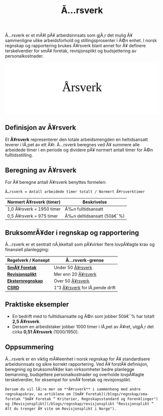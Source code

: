﻿---
title: "Ã…rsverk"
meta_title: "Ã…rsverk"
meta_description: 'Ã…rsverk er et mÃ¥l pÃ¥ arbeidsinnsats som gjÃ¸r det mulig Ã¥ sammenligne ulike arbeidsforhold og stillingsprosenter i Ã©n enhet. I norsk regnskap og rapporteri...'
slug: arsverk
type: blog
layout: pages/single
---

Ã…rsverk er et mÃ¥l pÃ¥ arbeidsinnsats som gjÃ¸r det mulig Ã¥ sammenligne ulike arbeidsforhold og stillingsprosenter i Ã©n enhet. I norsk regnskap og rapportering brukes Ã¥rsverk blant annet for Ã¥ definere terskelverdier for smÃ¥ foretak, revisjonsplikt og budsjettering av personalkostnader.

![Ã…rsverk](arsverk-image.svg)

## Definisjon av Ã¥rsverk

Et **Ã¥rsverk** representerer den totale arbeidsmengden en heltidsansatt leverer i lÃ¸pet av ett Ã¥r. Ã…rsverk beregnes ved Ã¥ summere alle arbeidede timer i en periode og dividere pÃ¥ normert antall timer for Ã©n fulltidsstilling.

## Beregning av Ã¥rsverk

For Ã¥ beregne antall Ã¥rsverk benyttes formelen:

```
Ã…rsverk = Antall arbeidede timer totalt / Normert Ã¥rsverktimer
```

| Normert Ã¥rsverk (timer)   | Beskrivelse                     |
|----------------------------|---------------------------------|
| 1,0 Ã¥rsverk = 1950 timer   | Ã‰n fulltidsansatt               |
| 0,5 Ã¥rsverk = 975 timer    | Ã‰n deltidsansatt (50â€¯%)         |

## BruksomrÃ¥der i regnskap og rapportering

Ã…rsverk er et sentralt nÃ¸kkeltall som pÃ¥virker flere lovpÃ¥lagte krav og finansiell planlegging:

| Regelverk / Konsept                                                                 | Ã…rsverk-grense                                                 |
|-------------------------------------------------------------------------------------|-----------------------------------------------------------------|
| **[SmÃ¥ Foretak](/blogs/regnskap/sma-foretak "SmÃ¥ Foretak “ Kriterier, Regnskapsstandard og Forenklinger")**             | Under 50 [Ã¥rsverk](/blogs/regnskap/arsverk "Ã…rsverk")         |
| **[Revisjonsplikt](/blogs/regnskap/revisjonsplikt "Revisjonsplikt “ Alt du trenger Ã¥ vite om Revisjonsplikt i Norge")** | Mer enn 20 [Ã¥rsverk](/blogs/regnskap/arsverk "Ã…rsverk")       |
| **[Eksternregnskap](/blogs/regnskap/hva-er-eksternregnskap "Hva er Eksternregnskap? Komplett Guide til Ekstern Finansiell Rapportering")** | Over 50 [Ã¥rsverk](/blogs/regnskap/arsverk "Ã…rsverk")        |
| **[CSRD](/blogs/regnskap/hva-er-csrd "Hva er CSRD? Guide til bÃ¦rekraftsrapportering (CSRD) i Norge")**             | 1“3 [Ã¥rsverk](/blogs/regnskap/arsverk "Ã…rsverk") for lÃ¸pende drift |

## Praktiske eksempler

* En bedrift med to fulltidsansatte og Ã©n som jobber 50â€¯% har totalt **2,5 Ã¥rsverk**.
* Dersom en arbeidstaker jobber 1000 timer i lÃ¸pet av Ã¥ret, utgjÃ¸r det cirka **0,51 Ã¥rsverk** (1000/1950).

## Oppsummering

Ã…rsverk er en viktig mÃ¥leenhet i norsk regnskap for Ã¥ standardisere arbeidsinnsats og sikre korrekt rapportering. Ved Ã¥ forstÃ¥ definisjon, beregning og bruksomrÃ¥der kan virksomheter bedre planlegge bemanning, budsjettere personalkostnader og overholde lovpÃ¥lagte terskelverdier, for eksempel for smÃ¥ foretak og revisjonsplikt.

```{.hint}
Dersom du vil lÃ¦re mer om **Ã¥rsverk** i sammenheng med andre regnskapskrav, se artiklene om [SmÃ¥ Foretak](/blogs/regnskap/sma-foretak "SmÃ¥ Foretak “ Kriterier, Regnskapsstandard og Forenklinger") og [Revisjonsplikt](/blogs/regnskap/revisjonsplikt "Revisjonsplikt “ Alt du trenger Ã¥ vite om Revisjonsplikt i Norge").
```







